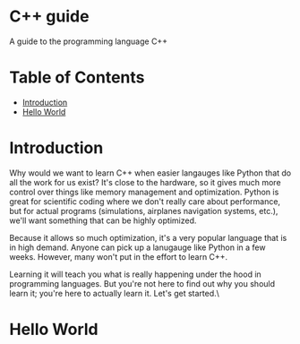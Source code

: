 # C++ guide
A guide to the programming language C++

# Table of Contents
<!--ts-->
   * [Introduction](#Introduction)
   * [Hello World](#Hello-World)
<!--te-->

# Introduction
Why would we want to learn C++ when easier langauges like Python that do all the work for us exist? It's close to the hardware, so it gives much more control over things like memory management and optimization. Python is great for scientific coding where we don't really care about performance, but for actual programs (simulations, airplanes navigation systems, etc.), we'll want something that can be highly optimized.

Because it allows so much optimization, it's a very popular language that is in high demand. Anyone can pick up a lanugauge like Python in a few weeks. However, many won't put in the effort to learn C++. 

Learning it will teach you what is really happening under the hood in programming languages. But you're not here to find out why you should learn it; you're here to actually learn it. Let's get started.\

# Hello World
